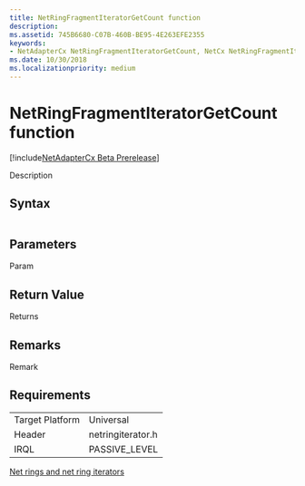 ```yaml
---
title: NetRingFragmentIteratorGetCount function
description: 
ms.assetid: 745B6680-C07B-460B-BE95-4E263EFE2355
keywords:
- NetAdapterCx NetRingFragmentIteratorGetCount, NetCx NetRingFragmentIteratorGetCount
ms.date: 10/30/2018
ms.localizationpriority: medium
---
```


# NetRingFragmentIteratorGetCount function

[!include[NetAdapterCx Beta Prerelease](../netcx-beta-prerelease.md)]

Description

## Syntax

```cpp

```

## Parameters

Param

## Return Value

Returns 

## Remarks

Remark

## Requirements

|  |  |
| --- | --- |
| Target Platform | Universal |
| Header | netringiterator.h |
| IRQL | PASSIVE_LEVEL |

[Net rings and net ring iterators](net-rings-and-net-ring-iterators.md)